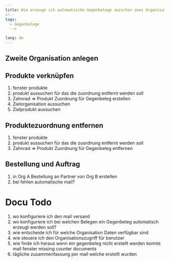 ```yaml
---
title: Wie erzeuge ich automatische Gegenbelege zwischen zwei Organisationen in einem System ?
<!--
tags:
  - Gegenbelege
  -->

lang: de
---
```


## Zweite Organisation anlegen
## Produkte verknüpfen
1. fenster produkte
1. produkt aussuchen für das die zuordnung entfernt werden soll
1. Zahnrad => Produkt Zuordnung für Gegenbeleg erstellen
1. Zielorganisation aussuchen
1. Zielprodukt aussuchen

## Produktezuordnung entfernen
1. fenster produkte
1. produkt aussuchen für das die zuordnung entfernt werden soll
1. Zahnrad => Produkt Zuordnung für Gegenbeleg entfernen


## Bestellung und Auftrag
1. in Org A Bestellung an Partner von Org B erstellen
1. bei fehlen automatische mail?


# Docu Todo
1. wo konfiguriere ich den mail versand
1. wo konfiguriere ich bei welchen Belegen ein Gegenbeleg automatisch erzeugt werden soll?
1. wie entscheide ich für welche Organisation Daten verfügbar sind
1. wie steuere ich den Organisationszugriff für benutzer
1. wie finde ich heraus wenn ein gegenbeleg nicht erstellt werden konnte
   mail
   fenster missing counter documents
1. tägliche zusammenfassung per mail welche erstellt wurden

